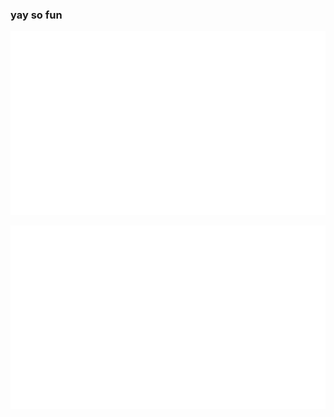 
### yay so fun

![](https://raw.githubusercontent.com/DaveH355/github-stats/master/generated/overview.svg#gh-dark-mode-only)

![](https://raw.githubusercontent.com/DaveH355/github-stats/master/generated/languages.svg#gh-dark-mode-only)




